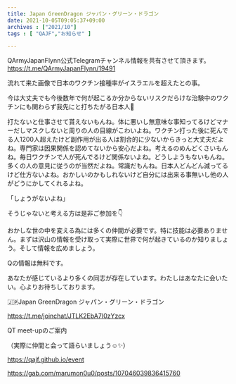 ```yaml
---
title: Japan GreenDragon ジャパン・グリーン・ドラゴン
date: 2021-10-05T09:05:37+09:00
archives : ["2021/10"]
tags : [ "QAJF","お知らせ" ]

---
```


QArmyJapanFlynn公式Telegramチャンネル情報を共有させて頂きます。
https://t.me/QArmyJapanFlynn/19491


流れて来た画像で日本のワクチン接種率がイスラエルを超えたとの事。

今は大丈夫でも今後数年で何が起こるか分からないリスクだらけな治験中のワクチンにも関わらず我先にと打ちたがる日本人🤔


打たないと仕事させて貰えないもんね。体に悪いし無意味な事知ってるけどマナーだしマスクしないと周りの人の目線がこわいよね。ワクチン打った後に死んでる人1200人超えたけど副作用が出る人は割合的に少ないからきっと大丈夫だよね。専門家は因果関係を認めてないから安心だよね。考えるのめんどくさいもんね。毎日ワクチンで人が死んでるけど関係ないよね。どうしようもないもんね。多くの人の意見に従うのが当然だよね。常識だもんね。日本人どんどん減ってるけど仕方ないよね。おかしいのかもしれないけど自分には出来る事無いし他の人がどうにかしてくれるよね。


「しょうがないよね」


そうじゃないと考える方は是非ご参加を👇

おかしな世の中を変える為には多くの仲間が必要です。特に技能は必要ありません。まずは沢山の情報を受け取って実際に世界で何が起きているのか知りましょう。そして情報を広めましょう。

Qの情報は無料です。

あなたが感じているより多くの同志が存在しています。わたしはあなたに会いたい。心よりお待ちしております。


🇯🇵Japan GreenDragon ジャパン・グリーン・ドラゴン

https://t.me/joinchat/JTLK2EbA7I0zYzcx


QT meet-upのご案内

（実際に仲間と会って語らいましょう☺️✨）

https://qajf.github.io/event

https://gab.com/marumon0u0/posts/107046039836415760
